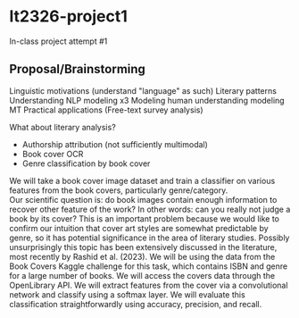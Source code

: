 # lt2326-project1
In-class project attempt #1

## Proposal/Brainstorming
Linguistic motivations (understand "language" as such)
Literary patterns
Understanding NLP modeling x3
Modeling human understanding
modeling MT
Practical applications (Free-text survey analysis)

What about literary analysis?
* Authorship attribution (not sufficiently multimodal)
* Book cover OCR
* Genre classification by book cover

We will take a book cover image dataset and train a classifier on various features from the book covers, particularly genre/category.  
Our scientific question is: do book images contain enough information to recover other feature of the work? In other words: can you
really not judge a book by its cover?  This is an important problem because we would like to confirm our intuition that cover art
styles are somewhat predictable by genre, so it has potential significance in the area of literary studies. Possibly unsurprisingly
this topic has been extensively discussed in the literature, most recently by Rashid et al. (2023).  We will be using the data from 
the Book Covers Kaggle challenge for this task, which contains ISBN and genre for a large number of books.  We will 
access the covers data through the OpenLibrary API.  We will extract features from the cover via a convolutional network and classify
using a softmax layer.  We will evaluate this classification straightforwardly using accuracy, precision, and recall.  
